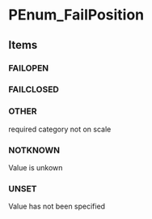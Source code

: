 # PEnum_FailPosition

## Items

### FAILOPEN


### FAILCLOSED


### OTHER
required category not on scale

### NOTKNOWN
Value is unkown

### UNSET
Value has not been specified
